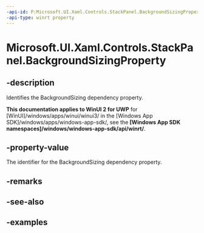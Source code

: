 ```yaml
---
-api-id: P:Microsoft.UI.Xaml.Controls.StackPanel.BackgroundSizingProperty
-api-type: winrt property
---
```


<!-- Property syntax.
public DependencyProperty BackgroundSizingProperty { get; }
-->

# Microsoft.UI.Xaml.Controls.StackPanel.BackgroundSizingProperty

## -description

Identifies the BackgroundSizing dependency property.

**This documentation applies to WinUI 2 for UWP** for [WinUI]/windows/apps/winui/winui3/ in the [Windows App SDK]/windows/apps/windows-app-sdk/, see the **[Windows App SDK namespaces]/windows/windows-app-sdk/api/winrt/**.

## -property-value

The identifier for the BackgroundSizing dependency property.

## -remarks

## -see-also

## -examples

